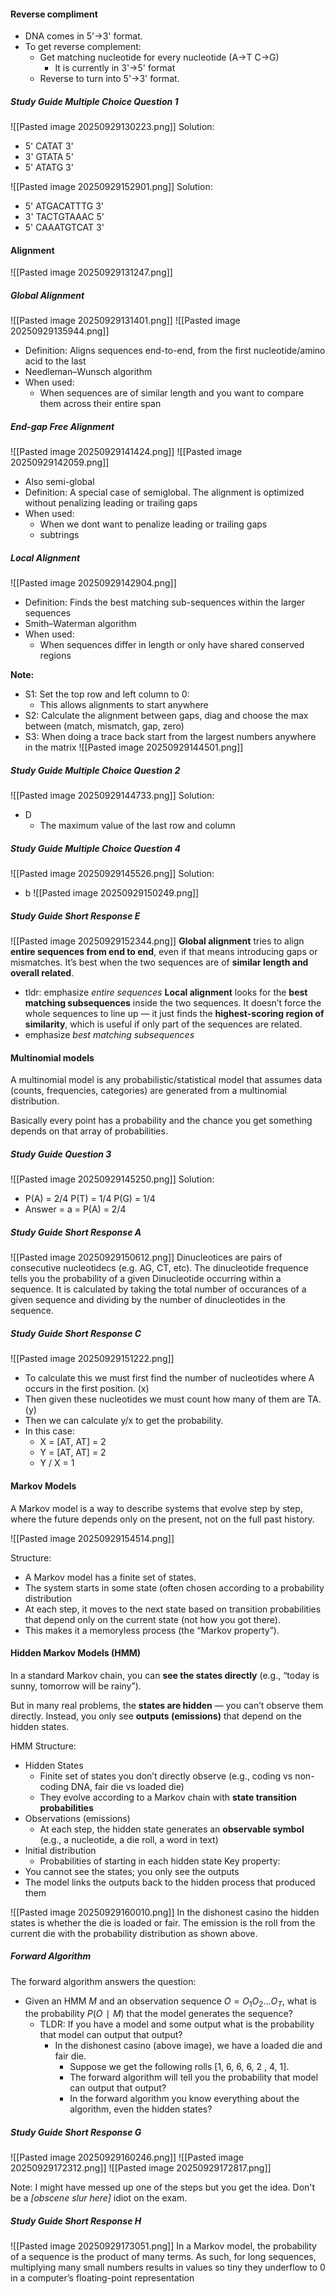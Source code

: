 #### **Reverse compliment**
- DNA comes in 5'->3' format.
- To get reverse complement:
	- Get matching nucleotide for every nucleotide (A->T C->G)
		- It is currently in 3'->5' format
	- Reverse to turn into 5'->3' format.
##### Study Guide Multiple Choice Question 1
![[Pasted image 20250929130223.png]]
Solution:
- 5' CATAT 3'
- 3' GTATA 5'
- 5' ATATG 3'

![[Pasted image 20250929152901.png]]
Solution:
- 5' ATGACATTTG 3'
- 3' TACTGTAAAC 5'
- 5' CAAATGTCAT 3'

#### **Alignment**
![[Pasted image 20250929131247.png]]
##### Global Alignment
![[Pasted image 20250929131401.png]]
![[Pasted image 20250929135944.png]]
- Definition: Aligns sequences end-to-end, from the first nucleotide/amino acid to the last
- Needleman–Wunsch algorithm
- When used:
	- When sequences are of similar length and you want to compare them across their entire span

##### End-gap Free Alignment
![[Pasted image 20250929141424.png]]
![[Pasted image 20250929142059.png]]
- Also semi-global
- Definition: A special case of semiglobal. The alignment is optimized without penalizing leading or trailing gaps
- When used:
	- When we dont want to penalize leading or trailing gaps
	- subtrings
##### **Local Alignment**
![[Pasted image 20250929142904.png]]
- Definition: Finds the best matching sub-sequences within the larger sequences
- Smith–Waterman algorithm
- When used:
	- When sequences differ in length or only have shared conserved regions

**Note:**
- S1: Set the top row and left column to 0:
	- This allows alignments to start anywhere
- S2: Calculate the alignment between gaps, diag and choose the max between (match, mismatch, gap, zero)
- S3: When doing a trace back start from the largest numbers anywhere in the matrix
![[Pasted image 20250929144501.png]]
##### Study Guide Multiple Choice Question 2
![[Pasted image 20250929144733.png]]
Solution:
- D 
	- The maximum value of the last row and column
##### Study Guide Multiple Choice Question 4
![[Pasted image 20250929145526.png]]
Solution:
- b
![[Pasted image 20250929150249.png]]

##### Study Guide Short Response E
![[Pasted image 20250929152344.png]]
**Global alignment** tries to align **entire sequences from end to end**, even if that means introducing gaps or mismatches. It’s best when the two sequences are of **similar length and overall related**.
- tldr: emphasize _entire sequences_
**Local alignment** looks for the **best matching subsequences** inside the two sequences. It doesn’t force the whole sequences to line up — it just finds the **highest-scoring region of similarity**, which is useful if only part of the sequences are related.
- emphasize _best matching subsequences_
#### **Multinomial models** 
A multinomial model is any probabilistic/statistical model that assumes data (counts, frequencies, categories) are generated from a multinomial distribution.

Basically every point has a probability and the chance you get something depends on that array of probabilities.

##### Study Guide Question 3
![[Pasted image 20250929145250.png]]
Solution:
- P(A) = 2/4 P(T) = 1/4 P(G) = 1/4
- Answer = a =  P(A) = 2/4
##### Study Guide Short Response A
![[Pasted image 20250929150612.png]]
Dinucleotices are pairs of consecutive nucleotidecs (e.g. AG, CT, etc). The dinucleotide frequence tells you the probability of a given Dinucleotide occurring within a sequence. It is calculated by taking the total number of occurances of a given sequence and dividing by the number of dinucleotides in the sequence.

##### Study Guide Short Response C
![[Pasted image 20250929151222.png]]
- To calculate this we must first find the number of nucleotides where A occurs in the first position. (x)
- Then given these nucleotides we must count how many of them are TA. (y)
- Then we can calculate y/x to get the probability.
- In this case:
	- X = [AT, AT] = 2
	- Y = [AT, AT] = 2
	- Y / X = 1

#### Markov Models
A Markov model is a way to describe systems that evolve step by step, where the future depends only on the present, not on the full past history.

![[Pasted image 20250929154514.png]]

Structure:
- A Markov model has a finite set of states.
- The system starts in some state (often chosen according to a probability distribution
- At each step, it moves to the next state based on transition probabilities that depend only on the current state (not how you got there).
- This makes it a memoryless process (the “Markov property”).


#### Hidden Markov Models (HMM)
In a standard Markov chain, you can **see the states directly** (e.g., “today is sunny, tomorrow will be rainy”).

But in many real problems, the **states are hidden** — you can’t observe them directly. Instead, you only see **outputs (emissions)** that depend on the hidden states.

HMM Structure:
- Hidden  States
	- Finite set of states you don’t directly observe (e.g., coding vs non-coding DNA, fair die vs loaded die)
	- They evolve according to a Markov chain with **state transition probabilities**
- Observations (emissions)
	- At each step, the hidden state generates an **observable symbol** (e.g., a nucleotide, a die roll, a word in text)
- Initial distribution
	- Probabilities of starting in each hidden state
Key property:
- You cannot see the states; you only see the outputs
- The model links the outputs back to the hidden process that produced them

![[Pasted image 20250929160010.png]]
In the dishonest casino the hidden states is whether the die is loaded or fair. The emission is the roll from the current die with the probability distribution as shown above.
##### **Forward Algorithm**
The forward algorithm answers the question:
- Given an HMM $M$ and an observation sequence $O = O_1 O_2 \dots O_T​$, what is the probability $P(O∣M)$ that the model generates the sequence?
	- TLDR: If you have a model and some output what is the probability that model can output that output?
		- In the dishonest casino (above image), we have a loaded die and fair die. 
			- Suppose we get the following rolls [1, 6, 6, 6, 2 , 4, 1].
			- The forward algorithm will tell you the probability that model can output that output?
			- In the forward algorithm you know everything about the algorithm, even the hidden states? 

##### Study Guide Short Response G
![[Pasted image 20250929160246.png]]
![[Pasted image 20250929172312.png]]
![[Pasted image 20250929172817.png]]

Note: I might have messed up one of the steps but you get the idea. Don't be a _[obscene slur here]_ idiot on the exam.

##### Study Guide Short Response H
![[Pasted image 20250929173051.png]]
In a Markov model, the probability of a sequence is the product of many terms. As such, for long sequences, multiplying many small numbers results in values so tiny they underflow to 0 in a computer’s floating-point representation







